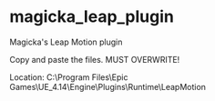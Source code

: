 # magicka_leap_plugin
Magicka's Leap Motion plugin

Copy and paste the files. MUST OVERWRITE!

Location: C:\Program Files\Epic Games\UE_4.14\Engine\Plugins\Runtime\LeapMotion
